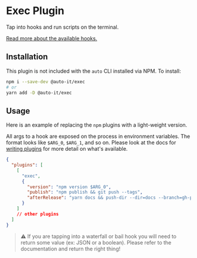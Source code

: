# Exec Plugin

Tap into hooks and run scripts on the terminal.

[Read more about the available hooks.](https://intuit.github.io/auto/docs/plugins/hook-api-docs)

## Installation

This plugin is not included with the `auto` CLI installed via NPM. To install:

```bash
npm i --save-dev @auto-it/exec
# or
yarn add -D @auto-it/exec
```

## Usage

Here is an example of replacing the `npm` plugins with a light-weight version.

All args to a hook are exposed on the process in environment variables.
The format looks like `$ARG_0`, `$ARG_1`, and so on.
Please look at the docs for [writing plugins](../../docs/pages/writing-plugins.md) for more detail on what's available.

```json
{
  "plugins": [
    [
      "exec",
      {
        "version": "npm version $ARG_0",
        "publish": "npm publish && git push --tags",
        "afterRelease": "yarn docs && push-dir --dir=docs --branch=gh-pages"
      }
    ]
    // other plugins
  ]
}
```

> :warning: If you are tapping into a waterfall or bail hook you will need to return some value (ex: JSON or a boolean). Please refer to the documentation and return the right thing!
